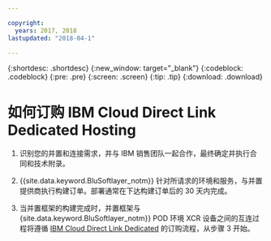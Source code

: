 ```yaml
---

copyright:
  years: 2017, 2018
lastupdated: "2018-04-1"

---
```


{:shortdesc: .shortdesc}
{:new_window: target="_blank"}
{:codeblock: .codeblock}
{:pre: .pre}
{:screen: .screen}
{:tip: .tip}
{:download: .download}

# 如何订购 IBM Cloud Direct Link Dedicated Hosting

1. 识别您的并置和连接需求，并与 IBM 销售团队一起合作，最终确定并执行合同和技术附录。
2. {{site.data.keyword.BluSoftlayer_notm}} 针对所请求的环境和服务，与并置提供商执行构建订单。部署通常在下达构建订单后的 30 天内完成。

3. 当并置框架的构建完成时，并置框架与 {site.data.keyword.BluSoftlayer_notm}} POD 环境 XCR 设备之间的互连过程将遵循 [IBM Cloud Direct Link Dedicated](how-to-order.html#how-to-order-ibm-cloud-direct-link-dedicated) 的订购流程，从步骤 3 开始。

